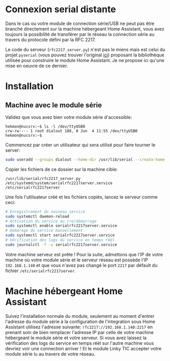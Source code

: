 # Connexion serial distante

Dans le cas ou votre module de connection série/USB ne peut pas être branché directement sur la machine hébergeant Home Assistant, vous avez toujours la possibilité de transférer par le réseau la connection série au travers du protocole défini par la RFC 2217.

Le code du serveur (`rfc2217_server.py`) n'est pas le miens mais est celui du projet `pyserial` (vous pouvez trouver l'original [ici](https://github.com/pyserial/pyserial/blob/v3.4/examples/rfc2217_server.py)) proposant la bibliothèque utilisée pour construire le module Home Assistant. Je ne propose ici qu'une mise en oeuvre de ce dernier.

# Installation

## Machine avec le module série

Validez que vous avez bien votre module série d'accessible:
```raw
hekmon@nucsrv:~$ ls -l /dev/ttyUSB0
crw-rw---- 1 root dialout 188, 0 Jun  4 11:55 /dev/ttyUSB0
hekmon@nucsrv:~$
```

Commencez par créer un utilisateur qui sera utilisé pour faire tourner le server:
```bash
sudo useradd --groups dialout --home-dir /usr/lib/serial --create-home --system --shell /usr/sbin/nologin serial
```

Copier les fichiers de ce dossier sur la machine cible:
```raw
/usr/lib/serial/rfc2217_server.py
/etc/systemd/system/serialrfc2217server.service
/etc/serialrfc2217server
```

Une fois l'utilisateur créé et les fichiers copiés, lancez le serveur comme ceci:
```bash
# Enregistrement du nouveau service
sudo systemctl daemon-reload
# Activation du service au (re)démarrage
sudo systemctl enable serialrfc2217server.service
# Démarage du service manuellement
sudo systemctl start serialrfc2217server.service
# Vérification des logs du service en temps réèl
sudo journalctl -f -u serialrfc2217server.service
```

Votre machine serveur est prête ! Pour la suite, admettons que l'IP de votre machine où votre module série et le serveur réseau est possède l'IP `192.168.1.140` et que vous n'avez pas changé le port `2217` par défault du fichier `/etc/serialrfc2217server`.

# Machine hébergeant Home Assistant

Suivez l'installation normale du module, seulement au moment d'entrer l'adresse du module série à la configuration de l'integration sous Home Assistant utilisez l'adresse suivante: `rfc2217://192.168.1.140:2217` en prenant soin de bien remplacer l'adresse IP par celle de votre machine hébergeant le module série et votre serveur. Si vous avez laissez la vérification des logs du service en temps réèl sur l'autre machine vous devriez voir une connection arriver ! Et le module Linky TIC accepter votre module série lu au travers de votre réseau.
